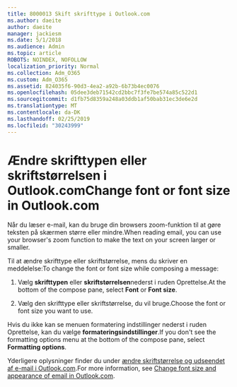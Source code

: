 ```yaml
---
title: 8000013 Skift skrifttype i Outlook.com
ms.author: daeite
author: daeite
manager: jackiesm
ms.date: 5/1/2018
ms.audience: Admin
ms.topic: article
ROBOTS: NOINDEX, NOFOLLOW
localization_priority: Normal
ms.collection: Adm_O365
ms.custom: Adm_O365
ms.assetid: 824035f6-90d3-4ea2-a92b-6b73b4ec0076
ms.openlocfilehash: 05dee3deb71542cd2bbc7f3fe7be574a85c522d1
ms.sourcegitcommit: d1fb75d8359a248a03ddb1af50bab31ec3de6e2d
ms.translationtype: MT
ms.contentlocale: da-DK
ms.lasthandoff: 02/25/2019
ms.locfileid: "30243999"
---
```

# <a name="change-font-or-font-size-in-outlookcom"></a><span data-ttu-id="e7707-102">Ændre skrifttypen eller skriftstørrelsen i Outlook.com</span><span class="sxs-lookup"><span data-stu-id="e7707-102">Change font or font size in Outlook.com</span></span>

<span data-ttu-id="e7707-103">Når du læser e-mail, kan du bruge din browsers zoom-funktion til at gøre teksten på skærmen større eller mindre.</span><span class="sxs-lookup"><span data-stu-id="e7707-103">When reading email, you can use your browser's zoom function to make the text on your screen larger or smaller.</span></span>
  
<span data-ttu-id="e7707-104">Til at ændre skrifttype eller skriftstørrelse, mens du skriver en meddelelse:</span><span class="sxs-lookup"><span data-stu-id="e7707-104">To change the font or font size while composing a message:</span></span>
  
1. <span data-ttu-id="e7707-105">Vælg **skrifttypen** eller **skriftstørrelsen**nederst i ruden Oprettelse.</span><span class="sxs-lookup"><span data-stu-id="e7707-105">At the bottom of the compose pane, select **Font** or **Font size**.</span></span>
    
2. <span data-ttu-id="e7707-106">Vælg den skrifttype eller skriftstørrelse, du vil bruge.</span><span class="sxs-lookup"><span data-stu-id="e7707-106">Choose the font or font size you want to use.</span></span>
    
<span data-ttu-id="e7707-107">Hvis du ikke kan se menuen formatering indstillinger nederst i ruden Oprettelse, kan du vælge **formateringsindstillinger**.</span><span class="sxs-lookup"><span data-stu-id="e7707-107">If you don't see the formatting options menu at the bottom of the compose pane, select **Formatting options**.</span></span>
  
<span data-ttu-id="e7707-108">Yderligere oplysninger finder du under [ændre skriftstørrelse og udseendet af e-mail i Outlook.com](https://go.microsoft.com/fwlink/p/?linkid=873130).</span><span class="sxs-lookup"><span data-stu-id="e7707-108">For more information, see [Change font size and appearance of email in Outlook.com](https://go.microsoft.com/fwlink/p/?linkid=873130).</span></span>
  

